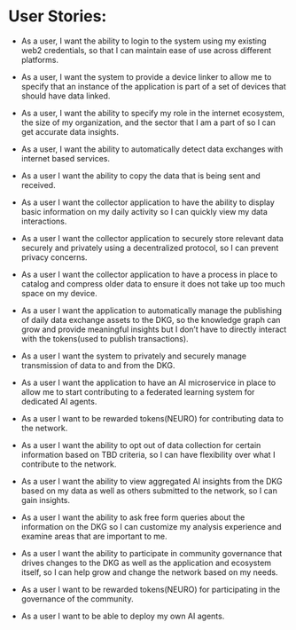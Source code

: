 # User Stories:
- As a user, I want the ability to login to the system using my existing web2 credentials, so that I can maintain ease of use across different platforms.

- As a user, I want the system to provide a device linker to allow me to specify that an instance of the application is part of a set of devices that should have data linked.

- As a user, I want the ability to specify my role in the internet ecosystem, the size of my organization, and the sector that I am a part of so I can get accurate data insights. 

- As a user, I want the ability to automatically detect data exchanges with internet based services.

- As a user I want the ability to copy the data that is being sent and received. 

- As a user I want the collector application to have the ability to display basic information on my daily activity so I can quickly view my data interactions.

- As a user I want the collector application to securely store relevant data securely and privately using a decentralized protocol, so I can prevent privacy concerns. 

- As a user I want the collector application to have a process in place to catalog and compress older data to ensure it does not take up too much space on my device.

- As a user I want the application to automatically manage the publishing of daily data exchange assets to the DKG, so the knowledge graph can grow and provide meaningful insights but I don’t have to directly interact with the tokens(used to publish transactions). 

- As a user I want the system to privately and securely manage transmission of data to and from the DKG.

- As a user I want the application to have an AI microservice in place to allow me to start contributing to a federated learning system for dedicated AI agents.

- As a user I want to be rewarded tokens(NEURO) for contributing data to the network.

- As a user I want the ability to opt out of data collection for certain information based on TBD criteria, so I can have flexibility over what I contribute to the network.

- As a user I want the ability to view aggregated AI insights from the DKG based on my data as well as others submitted to the network, so I can gain insights. 

- As a user I want the ability to ask free form queries about the information on the DKG so I can customize my analysis experience and examine areas that are important to me.

- As a user I want the ability to participate in community governance that drives changes to the DKG as well as the application and ecosystem itself, so I can help grow and change the network based on my needs.

- As a user I want to be rewarded tokens(NEURO) for participating in the governance of the community.

- As a user I want to be able to deploy my own AI agents.
